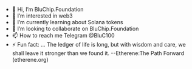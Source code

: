 - 👋 Hi, I’m BluChip.Foundation
- 👀 I’m interested in web3
- 🌱 I’m currently learning about Solana tokens
- 💞️ I’m looking to collaborate on BluChip.Foundation
- 📫 How to reach me Telegram @BluC100
- ⚡ Fun fact: ...  The ledger of life is long, but with wisdom and care, we shall leave it stronger than we found it. --Etherene:The Path Forward (etherene.org)



